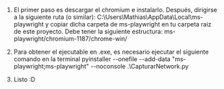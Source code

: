 1. El primer paso es descargar el chromium e instalarlo. Después, dirigirse a la siguiente ruta (o similar): C:\Users\Mathias\AppData\Local\ms-playwright y copiar dicha carpeta de ms-playwright en tu carpeta raiz de este proyecto. Debe tener la siguiente estructura: ms-playwright/chromium-1187/chrome-win/

2. Para obtener el ejecutable en .exe, es necesario ejecutar el siguiente comando en la terminal
pyinstaller --onefile --add-data "ms-playwright;ms-playwright" --noconsole .\CapturarNetwork.py

3. Listo :D